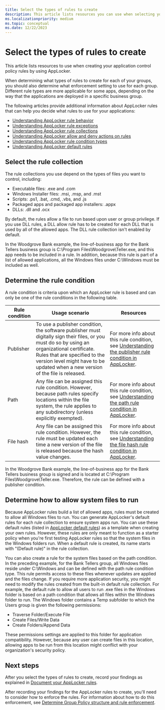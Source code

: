```yaml
---
title: Select the types of rules to create
description: This article lists resources you can use when selecting your application control policy rules by using AppLocker.
ms.localizationpriority: medium
ms.topic: conceptual
ms.date: 12/22/2023
---
```


# Select the types of rules to create

This article lists resources to use when creating your application control policy rules by using AppLocker.

When determining what types of rules to create for each of your groups, you should also determine what enforcement setting to use for each group. Different rule types are more applicable for some apps, depending on the way that the applications are deployed in a specific business group.

The following articles provide additional information about AppLocker rules that can help you decide what rules to use for your applications:

- [Understanding AppLocker rule behavior](understanding-applocker-rule-behavior.md)
- [Understanding AppLocker rule exceptions](understanding-applocker-rule-exceptions.md)
- [Understanding AppLocker rule collections](understanding-applocker-rule-collections.md)
- [Understanding AppLocker allow and deny actions on rules](understanding-applocker-allow-and-deny-actions-on-rules.md)
- [Understanding AppLocker rule condition types](understanding-applocker-rule-condition-types.md)
- [Understanding AppLocker default rules](understanding-applocker-default-rules.md)

## Select the rule collection

The rule collections you use depend on the types of files you want to control, including:

- Executable files: .exe and .com
- Windows Installer files: .msi, .msp, and .mst
- Scripts: .ps1, .bat, .cmd, .vbs, and .js
- Packaged apps and packaged app installers: .appx
- DLLs: .dll and .ocx

By default, the rules allow a file to run based upon user or group privilege. If you use DLL rules, a DLL allow rule has to be created for each DLL that is used by all of the allowed apps. The DLL rule collection isn't enabled by default.

In the Woodgrove Bank example, the line-of-business app for the Bank Tellers business group is C:\\Program Files\\Woodgrove\\Teller.exe, and this app needs to be included in a rule. In addition, because this rule is part of a list of allowed applications, all the Windows files under C:\\Windows must be included as well.

## Determine the rule condition

A rule condition is criteria upon which an AppLocker rule is based and can only be one of the rule conditions in the following table.

| Rule condition | Usage scenario | Resources |
| --- | --- | --- |
| Publisher | To use a publisher condition, the software publisher must digitally sign their files, or you must do so by using an organizational certificate. Rules that are specified to the version level might have to be updated when a new version of the file is released. | For more info about this rule condition, see [Understanding the publisher rule condition in AppLocker](understanding-the-publisher-rule-condition-in-applocker.md).
| Path | Any file can be assigned this rule condition. However, because path rules specify locations within the file system, the rule applies to any subdirectory (unless explicitly exempted). | For more info about this rule condition, see [Understanding the path rule condition in AppLocker](understanding-the-path-rule-condition-in-applocker.md). |
| File hash | Any file can be assigned this rule condition. However, the rule must be updated each time a new version of the file is released because the hash value changes.| For more info about this rule condition, see [Understanding the file hash rule condition in AppLocker](understanding-the-file-hash-rule-condition-in-applocker.md). |

In the Woodgrove Bank example, the line-of-business app for the Bank Tellers business group is signed and is located at C:\\Program Files\\Woodgrove\\Teller.exe. Therefore, the rule can be defined with a publisher condition.

## Determine how to allow system files to run

Because AppLocker rules build a list of allowed apps, rules must be created to allow all Windows files to run. You can generate AppLocker's default rules for each rule collection to ensure system apps run. You can use these default rules (listed in [AppLocker default rules](working-with-applocker-rules.md#applocker-default-rules)) as a template when creating your own rules. However, these rules are only meant to function as a starter policy when you're first testing AppLocker rules so that the system files in the Windows folders run. When a default rule is created, its name starts with "(Default rule)" in the rule collection.

You can also create a rule for the system files based on the path condition. In the preceding example, for the Bank Tellers group, all Windows files reside under C:\\Windows and can be defined with the path rule condition type. This rule permits access to these files whenever updates are applied and the files change. If you require more application security, you might need to modify the rules created from the built-in default rule collection. For example, the default rule to allow all users to run .exe files in the Windows folder is based on a path condition that allows all files within the Windows folder to run. The Windows folder contains a Temp subfolder to which the Users group is given the following permissions:

- Traverse Folder/Execute File
- Create Files/Write Data
- Create Folders/Append Data

These permissions settings are applied to this folder for application compatibility. However, because any user can create files in this location, allowing apps to be run from this location might conflict with your organization's security policy.

## Next steps

After you select the types of rules to create, record your findings as explained in [Document your AppLocker rules](document-your-applocker-rules.md).

After recording your findings for the AppLocker rules to create, you'll need to consider how to enforce the rules. For information about how to do this enforcement, see [Determine Group Policy structure and rule enforcement](determine-group-policy-structure-and-rule-enforcement.md).
